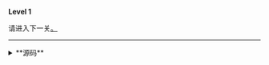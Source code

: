 **Level 1**

请进入下一关[。](. "/riddle/level-2")

--------

<details><summary>**源码**</summary>

``` markdown
**Level 1**

请进入下一关[。](. "/riddle/level-2")
```

</details>
